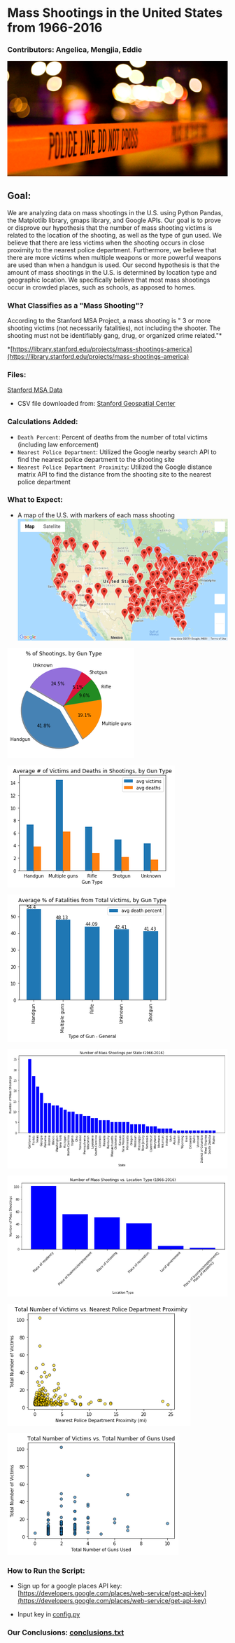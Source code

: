 # Mass Shootings in the United States from 1966-2016

### Contributors: Angelica, Mengjia, Eddie

![shootings](Images/policetape.png)

## Goal:

We are analyzing data on mass shootings in the U.S. using Python Pandas, the Matplotlib library, gmaps library, and Google APIs. Our goal is to prove or disprove our hypothesis that the number of mass shooting victims is related to the location of the shooting, as well as the type of gun used. We believe that there are less victims when the shooting occurs in close proximity to the nearest police department. Furthermore, we believe that there are more victims when multiple weapons or more powerful weapons are used than when a handgun is used. Our second hypothesis is that the amount of mass shootings in the U.S. is determined by location type and geographic location. We specifically believe that most mass shootings occur in crowded places, such as schools, as apposed to homes. 

### What Classifies as a "Mass Shooting"?
According to the Stanford MSA Project, a mass shooting is " 3 or more shooting victims (not necessarily fatalities), not including the shooter. The shooting must not be identifiably gang, drug, or organized crime related."*

*[https://library.stanford.edu/projects/mass-shootings-america](https://library.stanford.edu/projects/mass-shootings-america)

### Files:
[Stanford MSA Data](Stanford_MSA_Shooting.csv)

* CSV file downloaded from: [Stanford Geospatial Center](https://github.com/StanfordGeospatialCenter/MSA/tree/master/Data)

### Calculations Added:
* `Death Percent`: Percent of deaths from the number of total victims (including law enforcement)
* `Nearest Police Department`: Utilized the Google nearby search API to find the nearest police department to the shooting site
* `Nearest Police Department Proximity`: Utilized the Google distance matrix API to find the distance from the shooting site to the nearest police department 

### What to Expect:

* A map of the U.S. with markers of each mass shooting
![Map](Images/map.png)

![pctshootings](Images/pctshootings.png)

![avgvictimsanddeaths](Images/avgvictimsanddeaths.png)

![fatalitiespct](Images/fatalities.png)

![stateshootings](Images/shootingsperstate.png)

![locationtype](Images/locationtype.png)

![victimsvspdproximity](Images/victimsvspdproximity.png)

![victimsvsnumofguns](Images/victimsvsnumofguns.png)


### How to Run the Script:
* Sign up for a google places API key: [https://developers.google.com/places/web-service/get-api-key](https://developers.google.com/places/web-service/get-api-key)

* Input key in [config.py](config.py)

### Our Conclusions: [conclusions.txt](conclusions.txt)



